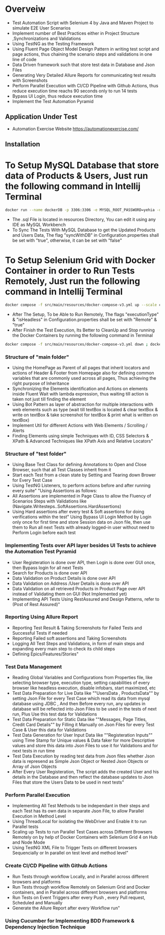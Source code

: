 # Overveiw
- Test Automation Script with Selenium 4 by Java and Maven Project to simulate E2E User Scenarios
- Implement number of Best Practices either in Project Structure ,Synchronizations and Validations 
- Using TestNG as the Testing Framework
- Using Fluent Page Object Model Design Pattern in writing test script and page actions, thus chaining the scenario steps and validations in one line of code
- Data Driven framework such that store test data in Database and Json Files
- Generating Very Detailed Allure Reports for communicating test results with Screenshots
- Perform Parallel Execution with CI/CD Pipeline with Github Actions, thus reduce execution time reachs 90 seconds only to run 14 tests
- Bypass UI Login, thus reduce execution time
- Implement the Test Automation Pyramid
  
## Application Under Test
- Automation Exercise Website https://automationexercise.com/

## Installation
# To Setup MySQL Database that store data of Products & Users, Just run the following command in Intellij Terminal
```bash
docker run --name dockerDB -p 3306:3306 -e MYSQL_ROOT_PASSWORD=yehia -d mysql; Start-Sleep -Seconds 20; docker cp src/test/resources/DBFiles/ProductsAndUsers.sql dockerDB:/ProductsAndUsers.sql; docker exec -i dockerDB mysql -u root -p'yehia' -e "SOURCE /ProductsAndUsers.sql;" 
```
- The .sql File is located in resources Directory, You can edit it using any IDE as MySQL Workbench
- To Sync The Tests With MySQL Database to get the Updated Products and Users Data, The flag "syncWithDB" in Configuration.properties shall be set with "true", otherwise, it can be set with "false" 
# To Setup Selenium Grid with Docker Container in order to Run Tests Remotely, Just run the following command in Intellij Terminal
```bash
docker compose -f src/main/resources/docker-compose-v3.yml up --scale chrome=5 --scale edge=5 --scale firefox=5 -d 
```
- After The Setup, To be Able to Run Remotely, The flags "executionType" & "isHeadless" in Configuration.properties shall be set with "Remote" & "true"
- After Finish the Test Execution, Its Better to CleanUp and Stop running the Docker Containers by running the following command in Terminal
```bash
docker compose -f src/main/resources/docker-compose-v3.yml down ; docker stop dockerDB 
```  

### Structure of "main folder"
- Using the HomePage as Parent of all pages that inherit locators and actions of Header & Footer from Homepage also for defining common variables that are commonly used across all pages, Thus achieving the right purpose of Inheritance
- Synchronizing the Elements identification and Actions on elements inside Fluent Wait with lambda expression, thus waiting till action is taken not just till finding the element
- Using Bot Pattern as layer of abstraction for multiple interactions with web elements such as type (wait till textBox is located & clear textBox & write on textBox & take screenshot for textBox & print what is written on textBox)
- Implement Util for different Actions with Web Elements / Scrolling / Alerts
- Finding Elements using simple Techniques with ID, CSS Selectors & XPath & Advanced Techniques like XPath Axis and Relative Locators"

### Structure of "test folder"
- Using Base Test Class for defining Annotations to Open and Close Browser, such that all Test Classes inherit from it
- Start each Test from a clean state by Setting and Tearing down Brower for Every Test Case
- Using TestNG Listeners, to perform actions before and after running every suite"
"Using Assertions as follows:
- All Assertions are implemented in Page Class to allow the Fluency of Scenarios Steps with Validations like (Navigate.Writesteps..SoftAssertions.HardAssertions)
- Using Hard assertions after every test & Soft assertions for doing verifications within the test"
Using Bypass UI Login Method by Login only once for first time and store Session data on Json file, then use them to Run all next Tests with already logged-in user without need to Perform Login before each test

### Implementing Tests over API layer besides UI Tests to achieve the Automation Test Pyramid
- User Registeration is done over API, then Login is done over GUI once, then Bypass login for all next Tests
- Search for Products is done over API
- Data Validation on Product Details is done over API
- Data Validation on Address /User Details is done over API
- Data Validation on all retrieved Products in Product Page over API instead of Validating them on GUI (Not Implemented yet)
- Implementing API Tests Using RestAssured and Design Patterns, refer to (Post of Rest Assured)"

### Reporting Using Allure Report
- Reporting Test Result & Taking Screenshots for Failed Tests and Successful Tests if needed
- Reporting Failed soft assertions and Taking Screenshots 
- Logging All Test Steps and Validations, in form of main steps and expanding every main step to check its child steps
- Defining Epics/Features/Stories"

### Test Data Management
- Reading Global Variables and Configurations from Properties file, like selecting browser type, execution type, setting capabilities of every browser like headless execution, disable infobars, start maximized, etc
- Test Data Preparation for Live Data like ""UsersData , ProductsData"" by setting Json File for every Test Case which read its data from mysql database using JDBC , And then Before every run, any updates in database will be reflected into Json Files to be used in the tests of next run, Plus Use this test data for Validations
- Test Data Preparation for Static Data like ""Messages, Page Titles, Credit Card Details"" by Filling it Manually on Json Files for every Test Case & User this data for Validations
- Test Data Generation for User Input Data like ""Registeration Inputs"" using Time Stamp for Unique values & Data faker for more Descriptive values and store this data into Json Files to use it for Validations and for next tests in run time
- Test Data Execution by reading test data from Json files whether Json data is represend as Simple Json Object or Nested Json Objects or Array of Json Objects
- After Every User Registeration, The script adds the created User and his details in the Database and then reflect the database updates to Json Files that store the Users Data to be used in next tests"

### Perform Parallel Execution
- Implementing All Test Methods to be independant in their steps and each Test has its own data in separate Json File, to allow Parallel Execution in Method Level
- Using ThreadLocal for isolating the WebDriver and Enable it to run Parallel tests
- Scaling up Tests to run Parallel Test Cases across Different Browsers Remotely on by help of Docker Containers with Selenium Grid 4 on Hub and Node Mode
- Using TestNG XML File to Trigger Tests on different browsers Sequencially or In parallel on test level and method level"

### Create CI/CD Pipeline with Github Actions
- Run Tests through workflow Locally, and in Parallel across different browsers and platforms 
- Run Tests through workflow Remotely on Selenium Grid and Docker containers, and in Parallel across different browsers and platforms 
- Run Tests on Event Triggers after every Push , every Pull request, Scheduled and Manually
- Generate the Allure Report after every Workflow run"

### Using Cucumber for Implementing BDD Framework & Dependency Injection Technique
